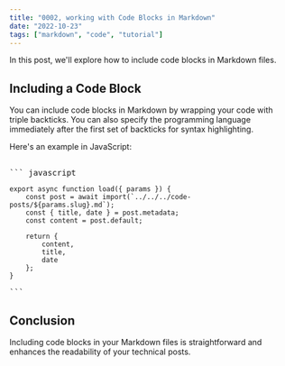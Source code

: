 ```yaml
---
title: "0002, working with Code Blocks in Markdown"
date: "2022-10-23"
tags: ["markdown", "code", "tutorial"]
---
```


In this post, we'll explore how to include code blocks in Markdown files.

## Including a Code Block

You can include code blocks in Markdown by wrapping your code with triple backticks. You can also specify the programming language immediately after the first set of backticks for syntax highlighting.

Here's an example in JavaScript:
<pre>

``` javascript
</pre>
```
export async function load({ params }) {
	const post = await import(`../../../code-posts/${params.slug}.md`);
	const { title, date } = post.metadata;
	const content = post.default;

	return {
		content,
		title,
		date
	};
}
```
<pre>
```
</pre>

## Conclusion

Including code blocks in your Markdown files is straightforward and enhances the readability of your technical posts.
